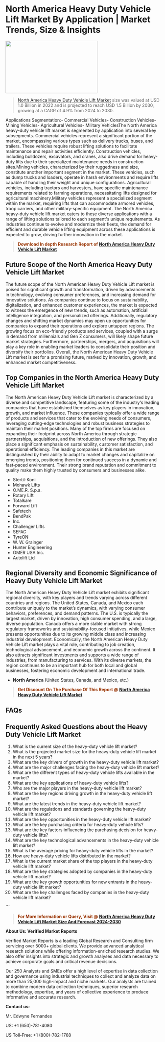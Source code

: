 <p><h1>North America Heavy Duty Vehicle Lift Market By Application | Market Trends, Size & Insights</h1><p><img class="aligncenter size-medium wp-image-105565" src="https://ffe5etoiles.com/wp-content/uploads/2025/01/MST7-300x171.png" alt="" width="300" height="171" /></p><blockquote><p><a href="https://www.verifiedmarketreports.com/download-sample/?rid=521352&utm_source=Github-NA&utm_medium=358" target="_blank">North America Heavy Duty Vehicle Lift Market</a> size was valued at USD 1.0 Billion in 2022 and is projected to reach USD 1.5 Billion by 2030, growing at a CAGR of 4.9% from 2024 to 2030.</p></blockquote>Applications Segmentation:- Commercial Vehicles- Construction Vehicles- Mining Vehicles- Agricultural Vehicles- Military VehiclesThe North America heavy-duty vehicle lift market is segmented by application into several key subsegments. Commercial vehicles represent a significant portion of the market, encompassing various types such as delivery trucks, buses, and trailers. These vehicles require robust lifting solutions to facilitate maintenance and repair activities efficiently. Construction vehicles, including bulldozers, excavators, and cranes, also drive demand for heavy-duty lifts due to their specialized maintenance needs in construction sites.Mining vehicles, characterized by their ruggedness and size, constitute another important segment in the market. These vehicles, such as dump trucks and loaders, operate in harsh environments and require lifts capable of handling their weight and unique configurations. Agricultural vehicles, including tractors and harvesters, have specific maintenance requirements related to farming operations, necessitating lifts designed for agricultural machinery.Military vehicles represent a specialized segment within the market, requiring lifts that can accommodate armored vehicles, troop carriers, and other military-specific equipment. The North America heavy-duty vehicle lift market caters to these diverse applications with a range of lifting solutions tailored to each segment's unique requirements. As industries continue to evolve and modernize their fleets, the demand for efficient and durable vehicle lifting equipment across these applications is expected to grow, driving further innovation in the market.</p><blockquote><p><span style="color: #993300;"><strong>Download In depth Research Report of <a href="https://www.verifiedmarketreports.com/download-sample/?rid=521352&utm_source=Github-NA&utm_medium=358">North America Heavy Duty Vehicle Lift Market</a></strong></span></p></blockquote><h2>Future Scope of the North America Heavy Duty Vehicle Lift Market</h2><p>The future scope of the North American Heavy Duty Vehicle Lift market is poised for significant growth and transformation, driven by advancements in technology, evolving consumer preferences, and increasing demand for innovative solutions. As companies continue to focus on sustainability, digitalization, and enhanced customer experiences, the market is expected to witness the emergence of new trends, such as automation, artificial intelligence integration, and personalized offerings. Additionally, regulatory changes and shifting market dynamics may open up opportunities for companies to expand their operations and explore untapped regions. The growing focus on eco-friendly products and services, coupled with a surge in demand from millennials and Gen Z consumers, will likely shape future market strategies. Furthermore, partnerships, mergers, and acquisitions will play a key role in enabling market leaders to consolidate their position and diversify their portfolios. Overall, the North American Heavy Duty Vehicle Lift market is set for a promising future, marked by innovation, growth, and enhanced market competitiveness.</p><h2>Top Companies in the North America Heavy Duty Vehicle Lift Market</h2><p>The North American Heavy Duty Vehicle Lift market is characterized by a diverse and competitive landscape, featuring some of the industry's leading companies that have established themselves as key players in innovation, growth, and market influence. These companies typically offer a wide range of products and services that cater to the evolving needs of consumers, leveraging cutting-edge technologies and robust business strategies to maintain their market positions. Many of the top firms are focused on expanding their footprint across North America through strategic partnerships, acquisitions, and the introduction of new offerings. They also place a significant emphasis on sustainability, customer satisfaction, and operational efficiency. The leading companies in this market are distinguished by their ability to adapt to market changes and capitalize on emerging trends, positioning them for continued success in a dynamic and fast-paced environment. Their strong brand reputation and commitment to quality make them highly trusted by consumers and businesses alike.</p><p><ul><li>Stertil-Koni </li><li> Mohawk Lifts </li><li> O.ME.R. S.p.a. </li><li> Rotary Lift </li><li> Totalkare </li><li> Forward Lift </li><li> Safetech </li><li> BendPak </li><li> Inc. </li><li> Challenger Lifts </li><li> SEFAC </li><li> TyreON </li><li> W. W. Grainger </li><li> Hunter Engineering </li><li> OMER USA Inc. </li><li> Autolift Ltd</li></ul></p><h2>Regional Diversity and Economic Significance of Heavy Duty Vehicle Lift Market</h2><p>The North American Heavy Duty Vehicle Lift market exhibits significant regional diversity, with key players and trends varying across different countries and regions. The United States, Canada, and Mexico each contribute uniquely to the market’s dynamics, with varying consumer behaviors, preferences, and demand patterns. The U.S. is typically the largest market, driven by innovation, high consumer spending, and a large, diverse population. Canada offers a more stable market with strong regulatory frameworks and sustainability-focused initiatives, while Mexico presents opportunities due to its growing middle class and increasing industrial development. Economically, the North American Heavy Duty Vehicle Lift market plays a vital role, contributing to job creation, technological advancement, and economic growth across the continent. It also attracts significant investments and supports a wide range of industries, from manufacturing to services. With its diverse markets, the region continues to be an important hub for both local and global businesses, fostering economic development and international trade.</p><ul> <li><strong>North America</strong> (United States, Canada, and Mexico, etc.)</li></ul><blockquote><p><span style="color: #993300;"><strong>Get Discount On The Purchase Of This Report @ <a href="https://www.verifiedmarketreports.com/ask-for-discount/?rid=521352&utm_source=Github-NA&utm_medium=358">North America Heavy Duty Vehicle Lift Market</a></strong></span></p></blockquote><h2>FAQs</h2><p><h2>Frequently Asked Questions about the Heavy Duty Vehicle Lift Market</h2><ol> <li>What is the current size of the heavy-duty vehicle lift market?</div><div></li> <li>What is the projected market size for the heavy-duty vehicle lift market in the next 5 years?</div><div></li> <li>What are the key drivers of growth in the heavy-duty vehicle lift market?</div><div></li> <li>What are the major challenges facing the heavy-duty vehicle lift market?</div><div></li> <li>What are the different types of heavy-duty vehicle lifts available in the market?</div><div></li> <li>What are the key applications of heavy-duty vehicle lifts?</div><div></li> <li>Who are the major players in the heavy-duty vehicle lift market?</div><div></li> <li>What are the key regions driving growth in the heavy-duty vehicle lift market?</div><div></li> <li>What are the latest trends in the heavy-duty vehicle lift market?</div><div></li> <li>What are the regulations and standards governing the heavy-duty vehicle lift market?</div><div></li> <li>What are the key opportunities in the heavy-duty vehicle lift market?</div><div></li> <li>What are the key purchasing criteria for heavy-duty vehicle lifts?</div><div></li> <li>What are the key factors influencing the purchasing decision for heavy-duty vehicle lifts?</div><div></li> <li>What are the key technological advancements in the heavy-duty vehicle lift market?</div><div></li> <li>What is the average pricing for heavy-duty vehicle lifts in the market?</div><div></li> <li>How are heavy-duty vehicle lifts distributed in the market?</div><div></li> <li>What is the current market share of the top players in the heavy-duty vehicle lift market?</div><div></li> <li>What are the key strategies adopted by companies in the heavy-duty vehicle lift market?</div><div></li> <li>What are the key growth opportunities for new entrants in the heavy-duty vehicle lift market?</div><div></li> <li>What are the key challenges faced by companies in the heavy-duty vehicle lift market?</div><div></li></ol> </body></html>```</p><blockquote><p><span style="color: #993300;"><strong>For More Information or Query, Visit @ <a href="https://www.verifiedmarketreports.com/product/heavy-duty-vehicle-lift-market/">North America Heavy Duty Vehicle Lift Market Size And Forecast 2024-2030</a></strong></span></p></blockquote><p><strong>About Us: Verified Market Reports</strong></p><p>Verified Market Reports is a leading Global Research and Consulting firm servicing over 5000+ global clients. We provide advanced analytical research solutions while offering information-enriched research studies. We also offer insights into strategic and growth analyses and data necessary to achieve corporate goals and critical revenue decisions.</p><p>Our 250 Analysts and SMEs offer a high level of expertise in data collection and governance using industrial techniques to collect and analyze data on more than 25,000 high-impact and niche markets. Our analysts are trained to combine modern data collection techniques, superior research methodology, expertise, and years of collective experience to produce informative and accurate research.</p><p><strong>Contact us:</strong></p><p>Mr. Edwyne Fernandes</p><p>US: +1 (650)-781-4080</p><p>US Toll-Free: +1 (800)-782-1768</p>
